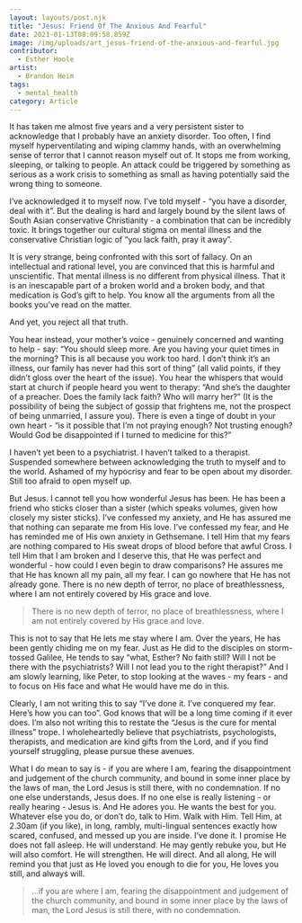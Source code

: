 ```yaml
---
layout: layouts/post.njk
title: "Jesus: Friend Of The Anxious And Fearful"
date: 2021-01-13T08:09:58.859Z
image: /img/uploads/art_jesus-friend-of-the-anxious-and-fearful.jpg
contributor:
  - Esther Hoole
artist:
  - Brandon Heim
tags:
  - mental_health
category: Article
---
```

It has taken me almost five years and a very persistent sister to acknowledge that I probably have an anxiety disorder. Too often, I find myself hyperventilating and wiping clammy hands, with an overwhelming sense of terror that I cannot reason myself out of. It stops me from working, sleeping, or talking to people. An attack could be triggered by something as serious as a work crisis to something as small as having potentially said the wrong thing to someone. 

I’ve acknowledged it to myself now. I’ve told myself - “you have a disorder, deal with it”. But the dealing is hard and largely bound by the silent laws of South Asian conservative Christianity - a combination that can be incredibly toxic. It brings together our cultural stigma on mental illness and the conservative Christian logic of “you lack faith, pray it away”.

It is very strange, being confronted with this sort of fallacy. On an intellectual and rational level, you are convinced that this is harmful and unscientific. That mental illness is no different from physical illness. That it is an inescapable part of a broken world and a broken body, and that medication is God’s gift to help. You know all the arguments from all the books you’ve read on the matter. 

And yet, you reject all that truth.

You hear instead,  your mother’s voice - genuinely concerned and wanting to help - say:  “You should sleep more. Are you having your quiet times in the morning? This is all because you work too hard. I don’t think it’s an illness, our family has never had this sort of thing” (all valid points, if they didn’t gloss over the heart of the issue). You hear the whispers that would start at church if people heard you went to therapy: “And she’s the daughter of a preacher. Does the family lack faith? Who will marry her?” (It is the possibility of being the subject of gossip that frightens me, not the prospect of being unmarried, I assure you). There is even a tinge of doubt in your own heart - “is it possible that I’m not praying enough? Not trusting enough? Would God be disappointed if I turned to medicine for this?”

I haven’t yet been to a psychiatrist. I haven’t talked to a therapist. Suspended somewhere between acknowledging the truth to myself and to the world. Ashamed of my hypocrisy and fear to be open about my disorder. Still too afraid to open myself up.

But Jesus. I cannot tell you how wonderful Jesus has been. He has been a friend who sticks closer than a sister (which speaks volumes, given how closely my sister sticks). I’ve confessed my anxiety, and He has assured me that nothing can separate me from His love. I’ve confessed my fear, and He has reminded me of His own anxiety in Gethsemane. I tell Him that my fears are nothing compared to His sweat drops of blood before that awful Cross. I tell Him that I am broken and I deserve this, that He was perfect and wonderful - how could I even begin to draw comparisons? He assures me that He has known all my pain, all my fear. I can go nowhere that He has not already gone. There is no new depth of terror, no place of breathlessness, where I am not entirely covered by His grace and love. 

> There is no new depth of terror, no place of breathlessness, where I am not entirely covered by His grace and love.

This is not to say that He lets me stay where I am. Over the years, He has been gently chiding me on my fear. Just as He did to the disciples on storm-tossed Galilee, He tends to say “what, Esther? No faith still? Will I not be there with the psychiatrists? Will I not lead you to the right therapist?” And I am slowly learning, like Peter, to stop looking at the waves - my fears - and to focus on His face and what He would have me do in this. 

Clearly, I am not writing this to say “I’ve done it. I’ve conquered my fear. Here’s how you can too”. God knows that will be a long time coming if it ever does. I’m also not writing this to restate the “Jesus is the cure for mental illness” trope. I wholeheartedly believe that psychiatrists, psychologists, therapists, and medication are kind gifts from the Lord, and if you find yourself struggling, please pursue these avenues.  

What I do mean to say is - if you are where I am, fearing the disappointment and judgement of the church community, and bound in some inner place by the laws of man, the Lord Jesus is still there, with no condemnation. If no one else understands, Jesus does. If no one else is really listening - or really hearing - Jesus is. And He adores you. He wants the best for you. Whatever else you do, or don’t do, talk to Him. Walk with Him. Tell Him, at 2.30am (if you like), in long, rambly, multi-lingual sentences exactly how scared, confused, and messed up you are inside. I’ve done it. I promise He does not fall asleep. He will understand. He may gently rebuke you, but He will also comfort. He will strengthen. He will direct. And all along, He will remind you that just as He loved you enough to die for you, He loves you still, and always will.

> ...if you are where I am, fearing the disappointment and judgement of the church community, and bound in some inner place by the laws of man, the Lord Jesus is still there, with no condemnation.